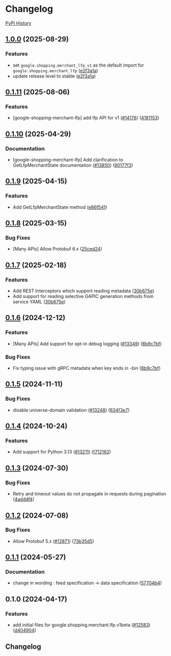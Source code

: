 # Changelog

[PyPI History][1]

[1]: https://pypi.org/project/google-shopping-merchant-lfp/#history

## [1.0.0](https://github.com/googleapis/google-cloud-python/compare/google-shopping-merchant-lfp-v0.1.11...google-shopping-merchant-lfp-v1.0.0) (2025-08-29)


### Features

* set `google.shopping.merchant_lfp_v1` as the default import for `google.shopping.merchant_lfp` ([e2f3a1a](https://github.com/googleapis/google-cloud-python/commit/e2f3a1a804f7458fe8180800b5157713b23fcac4))
* update release level to stable ([e2f3a1a](https://github.com/googleapis/google-cloud-python/commit/e2f3a1a804f7458fe8180800b5157713b23fcac4))

## [0.1.11](https://github.com/googleapis/google-cloud-python/compare/google-shopping-merchant-lfp-v0.1.10...google-shopping-merchant-lfp-v0.1.11) (2025-08-06)


### Features

* [google-shopping-merchant-lfp] add lfp API for v1 ([#14176](https://github.com/googleapis/google-cloud-python/issues/14176)) ([4181153](https://github.com/googleapis/google-cloud-python/commit/4181153ce7701f3c3ebae9465842d6d235075d57))

## [0.1.10](https://github.com/googleapis/google-cloud-python/compare/google-shopping-merchant-lfp-v0.1.9...google-shopping-merchant-lfp-v0.1.10) (2025-04-29)


### Documentation

* [google-shopping-merchant-lfp] Add clarification to GetLfpMerchantState documentation ([#13850](https://github.com/googleapis/google-cloud-python/issues/13850)) ([90177f3](https://github.com/googleapis/google-cloud-python/commit/90177f3ea4fcf43de896666d1ac850f5b7457a53))

## [0.1.9](https://github.com/googleapis/google-cloud-python/compare/google-shopping-merchant-lfp-v0.1.8...google-shopping-merchant-lfp-v0.1.9) (2025-04-15)


### Features

* Add GetLfpMerchantState method ([e86f541](https://github.com/googleapis/google-cloud-python/commit/e86f541f7bc09636ce4d0b9dddb8bbb85a6757d4))

## [0.1.8](https://github.com/googleapis/google-cloud-python/compare/google-shopping-merchant-lfp-v0.1.7...google-shopping-merchant-lfp-v0.1.8) (2025-03-15)


### Bug Fixes

* [Many APIs] Allow Protobuf 6.x ([25ced24](https://github.com/googleapis/google-cloud-python/commit/25ced2444528a1dc6a22daa32b82b844961f1b75))

## [0.1.7](https://github.com/googleapis/google-cloud-python/compare/google-shopping-merchant-lfp-v0.1.6...google-shopping-merchant-lfp-v0.1.7) (2025-02-18)


### Features

* Add REST Interceptors which support reading metadata ([30b675e](https://github.com/googleapis/google-cloud-python/commit/30b675e7e9eaee87f9e7bdf4dc910b01f6a3044f))
* Add support for reading selective GAPIC generation methods from service YAML ([30b675e](https://github.com/googleapis/google-cloud-python/commit/30b675e7e9eaee87f9e7bdf4dc910b01f6a3044f))

## [0.1.6](https://github.com/googleapis/google-cloud-python/compare/google-shopping-merchant-lfp-v0.1.5...google-shopping-merchant-lfp-v0.1.6) (2024-12-12)


### Features

* [Many APIs] Add support for opt-in debug logging ([#13349](https://github.com/googleapis/google-cloud-python/issues/13349)) ([8b9c7bf](https://github.com/googleapis/google-cloud-python/commit/8b9c7bf3bb1c4f0beabd71a45c469fcedb19a2c8))


### Bug Fixes

* Fix typing issue with gRPC metadata when key ends in -bin ([8b9c7bf](https://github.com/googleapis/google-cloud-python/commit/8b9c7bf3bb1c4f0beabd71a45c469fcedb19a2c8))

## [0.1.5](https://github.com/googleapis/google-cloud-python/compare/google-shopping-merchant-lfp-v0.1.4...google-shopping-merchant-lfp-v0.1.5) (2024-11-11)


### Bug Fixes

* disable universe-domain validation ([#13248](https://github.com/googleapis/google-cloud-python/issues/13248)) ([634f3e7](https://github.com/googleapis/google-cloud-python/commit/634f3e740926506654efa82a4f7a8d5f7e3cf6ba))

## [0.1.4](https://github.com/googleapis/google-cloud-python/compare/google-shopping-merchant-lfp-v0.1.3...google-shopping-merchant-lfp-v0.1.4) (2024-10-24)


### Features

* Add support for Python 3.13 ([#13211](https://github.com/googleapis/google-cloud-python/issues/13211)) ([f712162](https://github.com/googleapis/google-cloud-python/commit/f712162c01f065da29fffbbed1e856a1f3876b1b))

## [0.1.3](https://github.com/googleapis/google-cloud-python/compare/google-shopping-merchant-lfp-v0.1.2...google-shopping-merchant-lfp-v0.1.3) (2024-07-30)


### Bug Fixes

* Retry and timeout values do not propagate in requests during pagination ([4adddf4](https://github.com/googleapis/google-cloud-python/commit/4adddf4d90634e454ee006774bfc631fc12c1700))

## [0.1.2](https://github.com/googleapis/google-cloud-python/compare/google-shopping-merchant-lfp-v0.1.1...google-shopping-merchant-lfp-v0.1.2) (2024-07-08)


### Bug Fixes

* Allow Protobuf 5.x ([#12871](https://github.com/googleapis/google-cloud-python/issues/12871)) ([73b35d5](https://github.com/googleapis/google-cloud-python/commit/73b35d56f8626d99ce7c3902a8c223cc09b4ca74))

## [0.1.1](https://github.com/googleapis/google-cloud-python/compare/google-shopping-merchant-lfp-v0.1.0...google-shopping-merchant-lfp-v0.1.1) (2024-05-27)


### Documentation

* change in wording : feed specification -&gt; data specification ([57704b4](https://github.com/googleapis/google-cloud-python/commit/57704b4dec3397ad91e76f338c03e7e955ffcfa9))

## 0.1.0 (2024-04-17)


### Features

* add initial files for google.shopping.merchant.lfp.v1beta ([#12583](https://github.com/googleapis/google-cloud-python/issues/12583)) ([d404904](https://github.com/googleapis/google-cloud-python/commit/d404904ad6b34e8233d5e2c2f469b058716f233a))

## Changelog
